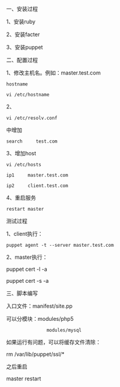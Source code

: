 一、安装过程

1、安装ruby

2、安装facter

3、安装puppet

二、配置过程

1、修改主机名。例如：master.test.com

`hostname`

`vi /etc/hostname`

2、

`vi /etc/resolv.conf`

中增加

`search     test.com`

3、增加host

`vi /etc/hosts`

`ip1     master.test.com`

`ip2     client.test.com`

4、重启服务

`restart master`

测试过程

1、client执行：

`puppet agent -t --server master.test.com`

2、master执行：

puppet cert -l -a

puppet cert -s -a

三、脚本编写

入口文件：manifest/site.pp

可以分模块：modules/php5

```
               modules/mysql
```

如果运行有问题，可以将缓存文件清除：

rm /var/lib/puppet/ssl/\*

之后重启

master restart

